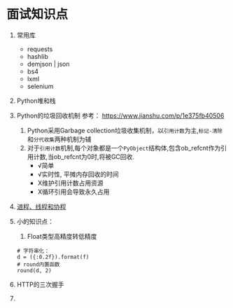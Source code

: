 # 面试知识点

1. 常用库
    - requests
    - hashlib
    - demjson | json
    - bs4
    - lxml
    - selenium


2. Python堆和栈

3. Python的垃圾回收机制
    参考： https://www.jianshu.com/p/1e375fb40506
    1. Python采用Garbage collection垃圾收集机制，以`引用计数`为主,`标记-清除`和`分代收集`两种机制为辅
    2. 对于`引用计数`机制,每个对象都是一个`PyObject`结构体,包含ob_refcnt作为引用计数,当ob_refcnt为0时,将被GC回收.
        - √简单
        - √实时性, 平摊内存回收的时间
        - X维护引用计数占用资源
        - X循环引用会导致永久占用

4. [进程、线程和协程](/python-basics/process_thread_coroutine.md)

5. 小的知识点：
    1. Float类型高精度转低精度
    ```
    # 字符串化：
    d = ({:0.2f}).format(f)
    # round内置函数
    round(d, 2) 
    ```

6. HTTP的三次握手

7. 